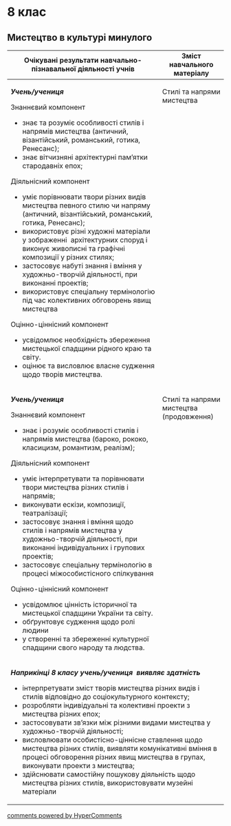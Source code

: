 <div id="hypercomments_widget" class="js-hypercomments-widget invisible"></div>

# 8 клас

## Мистецтво в культурі минулого

<table>
  <tr>
    <td width="70%" align="center"><b>Очікувані результати навчально-пізнавальної діяльності учнів</b></td>
    <td width="30%" align="center"><b>Зміст навчального матеріалу</b></td>
  </tr>
<tbody>
  <tr>
<td width="70%" style="vertical-align:top !important;">
<p><strong><em>Учень</em></strong><strong><em>/</em></strong><strong><em>учениця</em></strong></p>
<p>Знаннєвий компонент</p>
<ul>
<li>знає та розуміє особливості стилів і напрямів мистецтва (античний, візантійський, романський, готика, Ренесанс);</li>
<li>знає вітчизняні архітектурні пам&rsquo;ятки стародавніх епох;</li>
</ul>
<p>Діяльнісний компонент</p>
<ul>
<li>уміє порівнювати твори різних видів мистецтва певного стилю чи напряму (античний, візантійський, романський, готика, Ренесанс);</li>
<li>використовує різні художні матеріали у зображенні&nbsp; архітектурних споруд і виконує живописні та графічні композиції у різних стилях;</li>
<li>застосовує набуті знання і вміння у художньо-творчій діяльності, при виконанні проектів;</li>
<li>використовує спеціальну термінологію під час колективних обговорень явищ мистецтва</li>
</ul>
<p>Оцінно-ціннісний компонент</p>
<ul>
<li>усвідомлює необхідність збереження мистецької спадщини рідного краю та світу.</li>
<li>оцінює та висловлює власне судження щодо творів мистецтва.</li>
</ul>
</td>
<td width="30%" style="vertical-align:top !important;">
<p>Стилі та напрями мистецтва</p>
</td>
  </tr>
  <tr>
<td width="70%" style="vertical-align:top !important;">
<p><strong><em>Учень</em></strong><strong><em>/</em></strong><strong><em>учениця</em></strong></p>
<p>Знаннєвий компонент</p>
<ul>
<li>знає і розуміє особливості стилів і напрямів мистецтва (бароко, рококо, класицизм, романтизм, реалізм);</li>
</ul>
<p>Діяльнісний компонент</p>
<ul>
<li>уміє інтерпретувати та порівнювати твори мистецтва різних стилів і напрямів;</li>
<li>виконувати ескізи, композиції, театралізації;</li>
<li>застосовує знання і вміння щодо стилів і напрямів мистецтва у художньо-творчій діяльності, при виконанні індивідуальних і групових проектів;</li>
<li>застосовує спеціальну термінологію в процесі міжособистісного спілкування</li>
</ul>
<p>Оцінно-ціннісний компонент</p>
<ul>
<li>усвідомлює цінність історичної та мистецької спадщини України та світу.</li>
<li>обґрунтовує судження щодо ролі людини</li>
<li>у створенні та збереженні культурної спадщини свого народу та людства.</li>
</ul>
</td>
<td width="30%" style="vertical-align:top !important;">
<p>Стилі та напрями мистецтва (продовження)</p>
</td>
  </tr>
    <tr>
<td colspan="2" style="vertical-align:top !important;">
<p><strong><em>Наприкінці 8 класу </em></strong><strong><em>учень/</em></strong><strong><em>учениця</em></strong> <strong><em>&nbsp;виявляє здатність</em></strong></p>
<ul>
<li>інтерпретувати зміст творів мистецтва різних видів і стилів відповідно до соціокультурного контексту;</li>
<li>розробляти індивідуальні та колективні проекти з мистецтва різних епох;</li>
<li>застосовувати зв&rsquo;язки між різними видами мистецтва у художньо-творчій діяльності;</li>
<li>висловлювати особистісно-ціннісне ставлення щодо мистецтва різних стилів, виявляти комунікативні вміння в процесі обговорення різних явищ мистецтва в групах, виконувати проекти з мистецтва;</li>
<li>здійснювати самостійну пошукову діяльність щодо мистецтва різних стилів, використовувати музейні матеріали</li>
</ul>
</td>
</tr>
</tbody>
</table>


<div class="js-hypercomments-container">
<a href="http://hypercomments.com" class="hc-link" title="comments widget">comments powered by HyperComments</a>
</div>